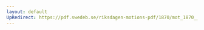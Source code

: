 ```yaml
---
layout: default
UpRedirect: https://pdf.swedeb.se/riksdagen-motions-pdf/1870/mot_1870__ak__00160/mot_1870__ak__00160_002.pdf
---
```


